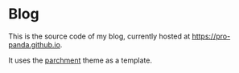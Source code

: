 # Blog
This is the source code of my blog, currently hosted at https://pro-panda.github.io.

It uses the [parchment](https://github.com/pro-panda/parchment) theme as a template.